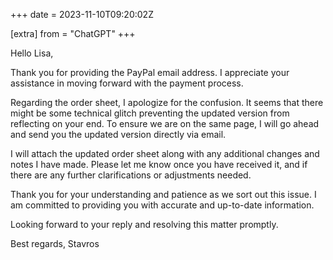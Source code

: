 +++
date = 2023-11-10T09:20:02Z

[extra]
from = "ChatGPT"
+++

Hello Lisa,

Thank you for providing the PayPal email address. I appreciate your assistance in moving forward with the payment process.

Regarding the order sheet, I apologize for the confusion. It seems that there might be some technical glitch preventing the updated version from reflecting on your end. To ensure we are on the same page, I will go ahead and send you the updated version directly via email.

I will attach the updated order sheet along with any additional changes and notes I have made. Please let me know once you have received it, and if there are any further clarifications or adjustments needed.

Thank you for your understanding and patience as we sort out this issue. I am committed to providing you with accurate and up-to-date information.

Looking forward to your reply and resolving this matter promptly.

Best regards,
Stavros
